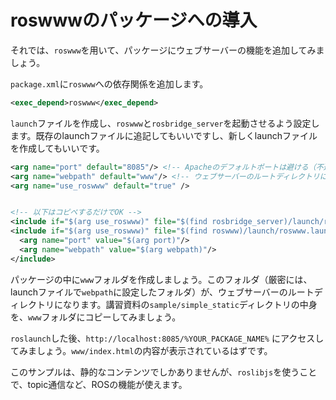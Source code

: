 # roswwwのパッケージへの導入
それでは、`roswww`を用いて、パッケージにウェブサーバーの機能を追加してみましょう。

`package.xml`に`roswww`への依存関係を追加します。
```xml
<exec_depend>roswww</exec_depend>
```

`launch`ファイルを作成し、`roswww`と`rosbridge_server`を起動させるよう設定します。既存のlaunchファイルに追記してもいいですし、新しくlaunchファイルを作成してもいいです。
```xml
<arg name="port" default="8085"/> <!-- Apacheのデフォルトポートは避ける（不通は80） -->
<arg name="webpath" default="www"/> <!-- ウェブサーバーのルートディレクトリにするフォルダへの相対パス -->
<arg name="use_roswww" default="true" />


<!-- 以下はコピペするだけでOK -->
<include if="$(arg use_roswww)" file="$(find rosbridge_server)/launch/rosbridge_websocket.launch" />
<include if="$(arg use_roswww)" file="$(find roswww)/launch/roswww.launch">
  <arg name="port" value="$(arg port)"/>
  <arg name="webpath" value="$(arg webpath)"/>
</include>
```

パッケージの中に`www`フォルダを作成しましょう。このフォルダ（厳密には、launchファイルで`webpath`に設定したフォルダ）が、ウェブサーバーのルートディレクトリになります。講習資料の`sample/simple_static`ディレクトリの中身を、`www`フォルダにコピーしてみましょう。

`roslaunch`した後、`http://localhost:8085/%YOUR_PACKAGE_NAME%` にアクセスしてみましょう。`www/index.html`の内容が表示されているはずです。

このサンプルは、静的なコンテンツでしかありませんが、`roslibjs`を使うことで、topic通信など、ROSの機能が使えます。